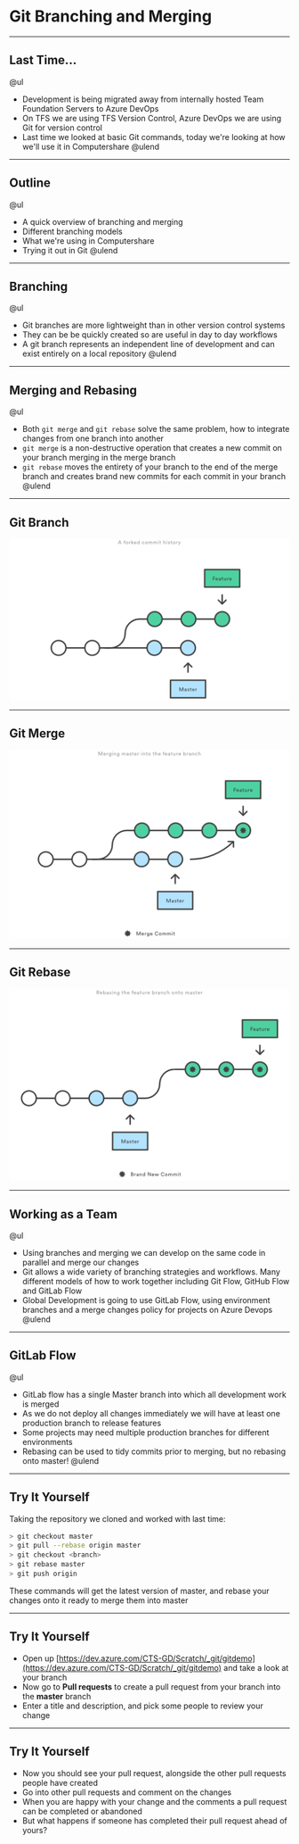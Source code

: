 # Git Branching and Merging

---

## Last Time...

@ul
- Development is being migrated away from internally hosted Team Foundation Servers to Azure DevOps
- On TFS we are using TFS Version Control, Azure DevOps we are using Git for version control
- Last time we looked at basic Git commands, today we're looking at how we'll use it in Computershare
@ulend

---

## Outline

@ul
- A quick overview of branching and merging
- Different branching models
- What we're using in Computershare
- Trying it out in Git
@ulend

---

## Branching

@ul
- Git branches are more lightweight than in other version control systems
- They can be be quickly created so are useful in day to day workflows
- A git branch represents an independent line of development and can exist entirely on a local repository
@ulend

---

## Merging and Rebasing

@ul
- Both `git merge` and `git rebase` solve the same problem, how to integrate changes from one branch into another
- `git merge` is a non-destructive operation that creates a new commit on your branch merging in the merge branch
- `git rebase` moves the entirety of your branch to the end of the merge branch and creates brand new commits for each commit in your branch
@ulend

---

## Git Branch

![Branch](assets/branch.png)

---

## Git Merge

![Merge](assets/merge.png)

---

## Git Rebase

![Rebase](assets/rebase.png)

---

## Working as a Team

@ul
- Using branches and merging we can develop on the same code in parallel and merge our changes
- Git allows a wide variety of branching strategies and workflows. Many different models of how to work together including Git Flow, GitHub Flow and GitLab Flow
- Global Development is going to use GitLab Flow, using environment branches and a merge changes policy for projects on Azure Devops
@ulend

---

## GitLab Flow

@ul
- GitLab flow has a single Master branch into which all development work is merged
- As we do not deploy all changes immediately we will have at least one production branch to release features
- Some projects may need multiple production branches for different environments
- Rebasing can be used to tidy commits prior to merging, but no rebasing onto master!
@ulend

---

## Try It Yourself

Taking the repository we cloned and worked with last time:

```sh
> git checkout master
> git pull --rebase origin master
> git checkout <branch>
> git rebase master
> git push origin
```

These commands will get the latest version of master, and rebase your changes onto it ready to merge them into master

---

## Try It Yourself

- Open up [https://dev.azure.com/CTS-GD/Scratch/_git/gitdemo](https://dev.azure.com/CTS-GD/Scratch/_git/gitdemo) and take a look at your branch
- Now go to **Pull requests** to create a pull request from your branch into the **master** branch
- Enter a title and description, and pick some people to review your change

---

## Try It Yourself

- Now you should see your pull request, alongside the other pull requests people have created
- Go into other pull requests and comment on the changes
- When you are happy with your change and the comments a pull request can be completed or abandoned
- But what happens if someone has completed their pull request ahead of yours?
